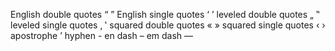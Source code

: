 English double quotes “ ”
English single quotes ‘ ’
leveled double quotes „ ‟
leveled single quotes ‚ ‛
squared double quotes « »
squared single quotes ‹ ›
apostrophe ʼ
hyphen -
en dash –
em dash —